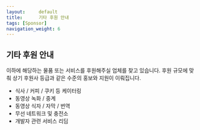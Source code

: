 ```yaml
---
layout:     default
title:      기타 후원 안내
tags: [Sponsor]
navigation_weight: 6
---
```


## 기타 후원 안내

  이하에 해당하는 물품 또는 서비스를 후원해주실 업체를 찾고 있습니다. 후원 규모에 맞춰 상기 후원사 등급과 같은 수준의 홍보와 지원이 이뤄집니다.

- 식사 / 커피 / 쿠키 등 케이터링
- 동영상 녹화 / 중계
- 동영상 식자 / 자막 / 번역
- 무선 네트워크 및 충전소
- 개발자 관련 서비스 리딤

